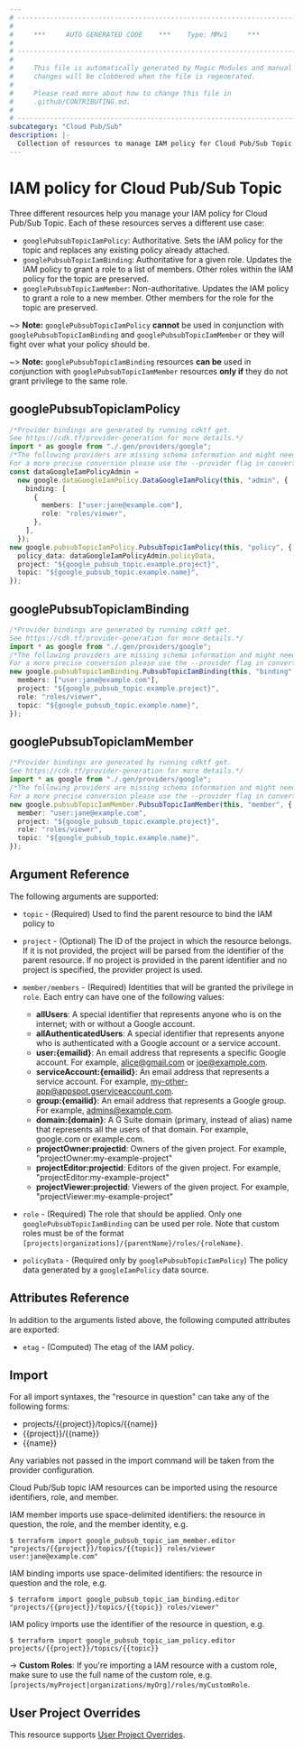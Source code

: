 ```yaml
---
# ----------------------------------------------------------------------------
#
#     ***     AUTO GENERATED CODE    ***    Type: MMv1     ***
#
# ----------------------------------------------------------------------------
#
#     This file is automatically generated by Magic Modules and manual
#     changes will be clobbered when the file is regenerated.
#
#     Please read more about how to change this file in
#     .github/CONTRIBUTING.md.
#
# ----------------------------------------------------------------------------
subcategory: "Cloud Pub/Sub"
description: |-
  Collection of resources to manage IAM policy for Cloud Pub/Sub Topic
---
```


# IAM policy for Cloud Pub/Sub Topic

Three different resources help you manage your IAM policy for Cloud Pub/Sub Topic. Each of these resources serves a different use case:

* `googlePubsubTopicIamPolicy`: Authoritative. Sets the IAM policy for the topic and replaces any existing policy already attached.
* `googlePubsubTopicIamBinding`: Authoritative for a given role. Updates the IAM policy to grant a role to a list of members. Other roles within the IAM policy for the topic are preserved.
* `googlePubsubTopicIamMember`: Non-authoritative. Updates the IAM policy to grant a role to a new member. Other members for the role for the topic are preserved.

\~> **Note:** `googlePubsubTopicIamPolicy` **cannot** be used in conjunction with `googlePubsubTopicIamBinding` and `googlePubsubTopicIamMember` or they will fight over what your policy should be.

\~> **Note:** `googlePubsubTopicIamBinding` resources **can be** used in conjunction with `googlePubsubTopicIamMember` resources **only if** they do not grant privilege to the same role.

## googlePubsubTopicIamPolicy

```typescript
/*Provider bindings are generated by running cdktf get.
See https://cdk.tf/provider-generation for more details.*/
import * as google from "./.gen/providers/google";
/*The following providers are missing schema information and might need manual adjustments to synthesize correctly: google.
For a more precise conversion please use the --provider flag in convert.*/
const dataGoogleIamPolicyAdmin =
  new google.dataGoogleIamPolicy.DataGoogleIamPolicy(this, "admin", {
    binding: [
      {
        members: ["user:jane@example.com"],
        role: "roles/viewer",
      },
    ],
  });
new google.pubsubTopicIamPolicy.PubsubTopicIamPolicy(this, "policy", {
  policy_data: dataGoogleIamPolicyAdmin.policyData,
  project: "${google_pubsub_topic.example.project}",
  topic: "${google_pubsub_topic.example.name}",
});

```

## googlePubsubTopicIamBinding

```typescript
/*Provider bindings are generated by running cdktf get.
See https://cdk.tf/provider-generation for more details.*/
import * as google from "./.gen/providers/google";
/*The following providers are missing schema information and might need manual adjustments to synthesize correctly: google.
For a more precise conversion please use the --provider flag in convert.*/
new google.pubsubTopicIamBinding.PubsubTopicIamBinding(this, "binding", {
  members: ["user:jane@example.com"],
  project: "${google_pubsub_topic.example.project}",
  role: "roles/viewer",
  topic: "${google_pubsub_topic.example.name}",
});

```

## googlePubsubTopicIamMember

```typescript
/*Provider bindings are generated by running cdktf get.
See https://cdk.tf/provider-generation for more details.*/
import * as google from "./.gen/providers/google";
/*The following providers are missing schema information and might need manual adjustments to synthesize correctly: google.
For a more precise conversion please use the --provider flag in convert.*/
new google.pubsubTopicIamMember.PubsubTopicIamMember(this, "member", {
  member: "user:jane@example.com",
  project: "${google_pubsub_topic.example.project}",
  role: "roles/viewer",
  topic: "${google_pubsub_topic.example.name}",
});

```

## Argument Reference

The following arguments are supported:

*   `topic` - (Required) Used to find the parent resource to bind the IAM policy to

*   `project` - (Optional) The ID of the project in which the resource belongs.
    If it is not provided, the project will be parsed from the identifier of the parent resource. If no project is provided in the parent identifier and no project is specified, the provider project is used.

*   `member/members` - (Required) Identities that will be granted the privilege in `role`.
    Each entry can have one of the following values:
    * **allUsers**: A special identifier that represents anyone who is on the internet; with or without a Google account.
    * **allAuthenticatedUsers**: A special identifier that represents anyone who is authenticated with a Google account or a service account.
    * **user:{emailid}**: An email address that represents a specific Google account. For example, alice@gmail.com or joe@example.com.
    * **serviceAccount:{emailid}**: An email address that represents a service account. For example, my-other-app@appspot.gserviceaccount.com.
    * **group:{emailid}**: An email address that represents a Google group. For example, admins@example.com.
    * **domain:{domain}**: A G Suite domain (primary, instead of alias) name that represents all the users of that domain. For example, google.com or example.com.
    * **projectOwner:projectid**: Owners of the given project. For example, "projectOwner:my-example-project"
    * **projectEditor:projectid**: Editors of the given project. For example, "projectEditor:my-example-project"
    * **projectViewer:projectid**: Viewers of the given project. For example, "projectViewer:my-example-project"

*   `role` - (Required) The role that should be applied. Only one
    `googlePubsubTopicIamBinding` can be used per role. Note that custom roles must be of the format
    `[projects|organizations]/{parentName}/roles/{roleName}`.

*   `policyData` - (Required only by `googlePubsubTopicIamPolicy`) The policy data generated by
    a `googleIamPolicy` data source.

## Attributes Reference

In addition to the arguments listed above, the following computed attributes are
exported:

* `etag` - (Computed) The etag of the IAM policy.

## Import

For all import syntaxes, the "resource in question" can take any of the following forms:

* projects/{{project}}/topics/{{name}}
* {{project}}/{{name}}
* {{name}}

Any variables not passed in the import command will be taken from the provider configuration.

Cloud Pub/Sub topic IAM resources can be imported using the resource identifiers, role, and member.

IAM member imports use space-delimited identifiers: the resource in question, the role, and the member identity, e.g.

```console
$ terraform import google_pubsub_topic_iam_member.editor "projects/{{project}}/topics/{{topic}} roles/viewer user:jane@example.com"
```

IAM binding imports use space-delimited identifiers: the resource in question and the role, e.g.

```console
$ terraform import google_pubsub_topic_iam_binding.editor "projects/{{project}}/topics/{{topic}} roles/viewer"
```

IAM policy imports use the identifier of the resource in question, e.g.

```console
$ terraform import google_pubsub_topic_iam_policy.editor projects/{{project}}/topics/{{topic}}
```

\-> **Custom Roles**: If you're importing a IAM resource with a custom role, make sure to use the
full name of the custom role, e.g. `[projects/myProject|organizations/myOrg]/roles/myCustomRole`.

## User Project Overrides

This resource supports [User Project Overrides](https://registry.terraform.io/providers/hashicorp/google/latest/docs/guides/provider_reference#user_project_override).
